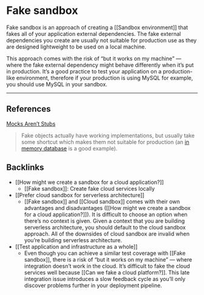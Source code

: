 # Fake sandbox
Fake sandbox is an approach of creating a [[Sandbox environment]] that fakes all of your application external dependencies. The fake external dependencies you create are usually not suitable for production use as they are designed lightweight to be used on a local machine.

This approach comes with the risk of “but it works on my machine” — where the fake external dependency might behave differently when it’s put in production. It’s a good practice to test your application on a production-like environment, therefore if your production is using MySQL for example, you should use MySQL in your sandbox.

---
## References
[Mocks Aren’t Stubs](https://martinfowler.com/articles/mocksArentStubs.html)
> Fake objects actually have working implementations, but usually take some shortcut which makes them not suitable for production (an  [in memory database](https://martinfowler.com/bliki/InMemoryTestDatabase.html)  is a good example).

## Backlinks
* [[How might we create a sandbox for a cloud application?]]
	* [[Fake sandbox]]: Create fake cloud services locally
* [[Prefer cloud sandbox for serverless architecture]]
	* [[Fake sandbox]] and [[Cloud sandbox]] comes with their own advantages and disadvantages ([[How might we create a sandbox for a cloud application?]]). It is difficult to choose an option when there’s no context is given. Given a context that you are building serverless architecture, you should default to the cloud sandbox approach. All of the downsides of cloud sandbox are invalid when you’re building serverless architecture.
* [[Test application and infrastructure as a whole]]
	* Even though you can achieve a similar test coverage with [[Fake sandbox]], there is a risk of “but it works on my machine” — where integration doesn’t work in the cloud. It’s difficult to fake the cloud services well because [[Can we fake a cloud platform?]]. This late integration issue introduces a slow feedback cycle as you’ll only discover problems further in your deployment pipeline.

<!-- #evergreen #test -->

<!-- {BearID:CD1514C4-4645-4415-A07B-1F0A08D2645F-1543-0000965594DD9AFF} -->
